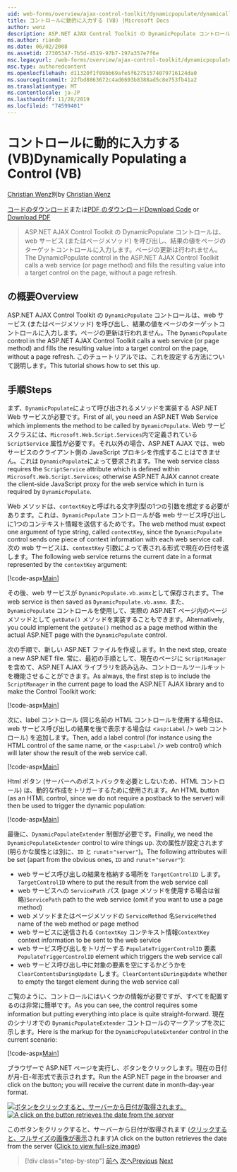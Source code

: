 ```yaml
---
uid: web-forms/overview/ajax-control-toolkit/dynamicpopulate/dynamically-populating-a-control-vb
title: コントロールに動的に入力する (VB) |Microsoft Docs
author: wenz
description: ASP.NET AJAX Control Toolkit の DynamicPopulate コントロールは、web サービス (またはページメソッド) を呼び出し、結果の値を t... のターゲットコントロールに入力します。
ms.author: riande
ms.date: 06/02/2008
ms.assetid: 27305347-7b5d-4519-97b7-197a357e7f6e
msc.legacyurl: /web-forms/overview/ajax-control-toolkit/dynamicpopulate/dynamically-populating-a-control-vb
msc.type: authoredcontent
ms.openlocfilehash: d11320f1f89bb69afe5f62751574079716124da0
ms.sourcegitcommit: 22fbd8863672c4ad6693b8388ad5c8e753fb41a2
ms.translationtype: MT
ms.contentlocale: ja-JP
ms.lasthandoff: 11/28/2019
ms.locfileid: "74599401"
---
```

# <a name="dynamically-populating-a-control-vb"></a><span data-ttu-id="1cac5-103">コントロールに動的に入力する (VB)</span><span class="sxs-lookup"><span data-stu-id="1cac5-103">Dynamically Populating a Control (VB)</span></span>

<span data-ttu-id="1cac5-104">[Christian Wenz](https://github.com/wenz)別</span><span class="sxs-lookup"><span data-stu-id="1cac5-104">by [Christian Wenz](https://github.com/wenz)</span></span>

<span data-ttu-id="1cac5-105">[コードのダウンロード](https://download.microsoft.com/download/d/8/f/d8f2f6f9-1b7c-46ad-9252-e1fc81bdea3e/dynamicpopulate0.vb.zip)または[PDF のダウンロード](https://download.microsoft.com/download/b/6/a/b6ae89ee-df69-4c87-9bfb-ad1eb2b23373/dynamicpopulate0VB.pdf)</span><span class="sxs-lookup"><span data-stu-id="1cac5-105">[Download Code](https://download.microsoft.com/download/d/8/f/d8f2f6f9-1b7c-46ad-9252-e1fc81bdea3e/dynamicpopulate0.vb.zip) or [Download PDF](https://download.microsoft.com/download/b/6/a/b6ae89ee-df69-4c87-9bfb-ad1eb2b23373/dynamicpopulate0VB.pdf)</span></span>

> <span data-ttu-id="1cac5-106">ASP.NET AJAX Control Toolkit の DynamicPopulate コントロールは、web サービス (またはページメソッド) を呼び出し、結果の値をページのターゲットコントロールに入力します。ページの更新は行われません。</span><span class="sxs-lookup"><span data-stu-id="1cac5-106">The DynamicPopulate control in the ASP.NET AJAX Control Toolkit calls a web service (or page method) and fills the resulting value into a target control on the page, without a page refresh.</span></span>

## <a name="overview"></a><span data-ttu-id="1cac5-107">の概要</span><span class="sxs-lookup"><span data-stu-id="1cac5-107">Overview</span></span>

<span data-ttu-id="1cac5-108">ASP.NET AJAX Control Toolkit の `DynamicPopulate` コントロールは、web サービス (またはページメソッド) を呼び出し、結果の値をページのターゲットコントロールに入力します。ページの更新は行われません。</span><span class="sxs-lookup"><span data-stu-id="1cac5-108">The `DynamicPopulate` control in the ASP.NET AJAX Control Toolkit calls a web service (or page method) and fills the resulting value into a target control on the page, without a page refresh.</span></span> <span data-ttu-id="1cac5-109">このチュートリアルでは、これを設定する方法について説明します。</span><span class="sxs-lookup"><span data-stu-id="1cac5-109">This tutorial shows how to set this up.</span></span>

## <a name="steps"></a><span data-ttu-id="1cac5-110">手順</span><span class="sxs-lookup"><span data-stu-id="1cac5-110">Steps</span></span>

<span data-ttu-id="1cac5-111">まず、`DynamicPopulate`によって呼び出されるメソッドを実装する ASP.NET Web サービスが必要です。</span><span class="sxs-lookup"><span data-stu-id="1cac5-111">First of all, you need an ASP.NET Web Service which implements the method to be called by `DynamicPopulate`.</span></span> <span data-ttu-id="1cac5-112">Web サービスクラスには、`Microsoft.Web.Script.Services`内で定義されている `ScriptService` 属性が必要です。それ以外の場合、ASP.NET AJAX では、web サービスのクライアント側の JavaScript プロキシを作成することはできません。これは `DynamicPopulate`によって要求されます。</span><span class="sxs-lookup"><span data-stu-id="1cac5-112">The web service class requires the `ScriptService` attribute which is defined within `Microsoft.Web.Script.Services`; otherwise ASP.NET AJAX cannot create the client-side JavaScript proxy for the web service which in turn is required by `DynamicPopulate`.</span></span>

<span data-ttu-id="1cac5-113">Web メソッドは、`contextKey`と呼ばれる文字列型の1つの引数を想定する必要があります。これは、`DynamicPopulate` コントロールが各 web サービス呼び出しに1つのコンテキスト情報を送信するためです。</span><span class="sxs-lookup"><span data-stu-id="1cac5-113">The web method must expect one argument of type string, called `contextKey`, since the `DynamicPopulate` control sends one piece of context information with each web service call.</span></span> <span data-ttu-id="1cac5-114">次の web サービスは、`contextKey` 引数によって表される形式で現在の日付を返します。</span><span class="sxs-lookup"><span data-stu-id="1cac5-114">The following web service returns the current date in a format represented by the `contextKey` argument:</span></span>

[!code-aspx[Main](dynamically-populating-a-control-vb/samples/sample1.aspx)]

<span data-ttu-id="1cac5-115">その後、web サービスが `DynamicPopulate.vb.asmx`として保存されます。</span><span class="sxs-lookup"><span data-stu-id="1cac5-115">The web service is then saved as `DynamicPopulate.vb.asmx`.</span></span> <span data-ttu-id="1cac5-116">また、`DynamicPopulate` コントロールを使用して、実際の ASP.NET ページ内のページメソッドとして `getDate()` メソッドを実装することもできます。</span><span class="sxs-lookup"><span data-stu-id="1cac5-116">Alternatively, you could implement the `getDate()` method as a page method within the actual ASP.NET page with the `DynamicPopulate` control.</span></span>

<span data-ttu-id="1cac5-117">次の手順で、新しい ASP.NET ファイルを作成します。</span><span class="sxs-lookup"><span data-stu-id="1cac5-117">In the next step, create a new ASP.NET file.</span></span> <span data-ttu-id="1cac5-118">常に、最初の手順として、現在のページに `ScriptManager` を含めて、ASP.NET AJAX ライブラリを読み込み、コントロールツールキットを機能させることができます。</span><span class="sxs-lookup"><span data-stu-id="1cac5-118">As always, the first step is to include the `ScriptManager` in the current page to load the ASP.NET AJAX library and to make the Control Toolkit work:</span></span>

[!code-aspx[Main](dynamically-populating-a-control-vb/samples/sample2.aspx)]

<span data-ttu-id="1cac5-119">次に、label コントロール (同じ名前の HTML コントロールを使用する場合は、web サービス呼び出しの結果を後で表示する場合は &lt;`asp:Label` /&gt; web コントロール) を追加します。</span><span class="sxs-lookup"><span data-stu-id="1cac5-119">Then, add a label control (for instance using the HTML control of the same name, or the &lt;`asp:Label` /&gt; web control) which will later show the result of the web service call.</span></span>

[!code-aspx[Main](dynamically-populating-a-control-vb/samples/sample3.aspx)]

<span data-ttu-id="1cac5-120">Html ボタン (サーバーへのポストバックを必要としないため、HTML コントロール) は、動的な作成をトリガーするために使用されます。</span><span class="sxs-lookup"><span data-stu-id="1cac5-120">An HTML button (as an HTML control, since we do not require a postback to the server) will then be used to trigger the dynamic population:</span></span>

[!code-aspx[Main](dynamically-populating-a-control-vb/samples/sample4.aspx)]

<span data-ttu-id="1cac5-121">最後に、`DynamicPopulateExtender` 制御が必要です。</span><span class="sxs-lookup"><span data-stu-id="1cac5-121">Finally, we need the `DynamicPopulateExtender` control to wire things up.</span></span> <span data-ttu-id="1cac5-122">次の属性が設定されます (明らかな属性とは別に、`ID` と `runat`=`"server"`)。</span><span class="sxs-lookup"><span data-stu-id="1cac5-122">The following attributes will be set (apart from the obvious ones, `ID` and `runat`=`"server"`):</span></span>

- <span data-ttu-id="1cac5-123">web サービス呼び出しの結果を格納する場所を `TargetControlID` します。</span><span class="sxs-lookup"><span data-stu-id="1cac5-123">`TargetControlID` where to put the result from the web service call</span></span>
- <span data-ttu-id="1cac5-124">web サービスへの `ServicePath` パス (page メソッドを使用する場合は省略)</span><span class="sxs-lookup"><span data-stu-id="1cac5-124">`ServicePath` path to the web service (omit if you want to use a page method)</span></span>
- <span data-ttu-id="1cac5-125">web メソッドまたはページメソッドの `ServiceMethod` 名</span><span class="sxs-lookup"><span data-stu-id="1cac5-125">`ServiceMethod` name of the web method or page method</span></span>
- <span data-ttu-id="1cac5-126">web サービスに送信される `ContextKey` コンテキスト情報</span><span class="sxs-lookup"><span data-stu-id="1cac5-126">`ContextKey` context information to be sent to the web service</span></span>
- <span data-ttu-id="1cac5-127">web サービス呼び出しをトリガーする `PopulateTriggerControlID` 要素</span><span class="sxs-lookup"><span data-stu-id="1cac5-127">`PopulateTriggerControlID` element which triggers the web service call</span></span>
- <span data-ttu-id="1cac5-128">web サービス呼び出し中に対象の要素を空にするかどうかを `ClearContentsDuringUpdate` します。</span><span class="sxs-lookup"><span data-stu-id="1cac5-128">`ClearContentsDuringUpdate` whether to empty the target element during the web service call</span></span>

<span data-ttu-id="1cac5-129">ご覧のように、コントロールにはいくつかの情報が必要ですが、すべてを配置するのは非常に簡単です。</span><span class="sxs-lookup"><span data-stu-id="1cac5-129">As you can see, the control requires some information but putting everything into place is quite straight-forward.</span></span> <span data-ttu-id="1cac5-130">現在のシナリオでの `DynamicPopulateExtender` コントロールのマークアップを次に示します。</span><span class="sxs-lookup"><span data-stu-id="1cac5-130">Here is the markup for the `DynamicPopulateExtender` control in the current scenario:</span></span>

[!code-aspx[Main](dynamically-populating-a-control-vb/samples/sample5.aspx)]

<span data-ttu-id="1cac5-131">ブラウザーで ASP.NET ページを実行し、ボタンをクリックします。現在の日付が月-日-年形式で表示されます。</span><span class="sxs-lookup"><span data-stu-id="1cac5-131">Run the ASP.NET page in the browser and click on the button; you will receive the current date in month-day-year format.</span></span>

<span data-ttu-id="1cac5-132">[![ボタンをクリックすると、サーバーから日付が取得されます。](dynamically-populating-a-control-vb/_static/image2.png)](dynamically-populating-a-control-vb/_static/image1.png)</span><span class="sxs-lookup"><span data-stu-id="1cac5-132">[![A click on the button retrieves the date from the server](dynamically-populating-a-control-vb/_static/image2.png)](dynamically-populating-a-control-vb/_static/image1.png)</span></span>

<span data-ttu-id="1cac5-133">このボタンをクリックすると、サーバーから日付が取得されます ([クリックすると、フルサイズの画像が表示](dynamically-populating-a-control-vb/_static/image3.png)されます)</span><span class="sxs-lookup"><span data-stu-id="1cac5-133">A click on the button retrieves the date from the server ([Click to view full-size image](dynamically-populating-a-control-vb/_static/image3.png))</span></span>

> [!div class="step-by-step"]
> <span data-ttu-id="1cac5-134">[前へ](using-dynamicpopulate-with-a-user-control-and-javascript-cs.md)
> [次へ](dynamically-populating-a-control-using-javascript-code-vb.md)</span><span class="sxs-lookup"><span data-stu-id="1cac5-134">[Previous](using-dynamicpopulate-with-a-user-control-and-javascript-cs.md)
[Next](dynamically-populating-a-control-using-javascript-code-vb.md)</span></span>

